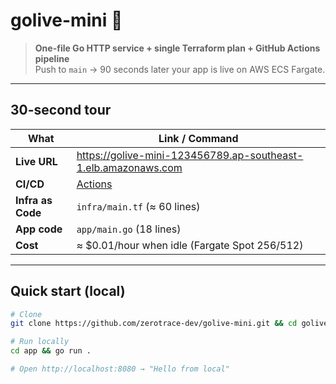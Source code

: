 # golive-mini 🚀

> **One-file Go HTTP service + single Terraform plan + GitHub Actions pipeline**  
> Push to `main` → 90 seconds later your app is live on AWS ECS Fargate.

---

## 30-second tour

| What | Link / Command |
|------|----------------|
| **Live URL** | https://golive-mini-123456789.ap-southeast-1.elb.amazonaws.com |
| **CI/CD** | [Actions](https://github.com/zerotrace-dev/golive-mini/actions/workflows/ci.yml) |
| **Infra as Code** | `infra/main.tf` (≈ 60 lines) |
| **App code** | `app/main.go` (18 lines) |
| **Cost** | ≈ \$0.01/hour when idle (Fargate Spot 256/512) |

---

## Quick start (local)

```bash
# Clone
git clone https://github.com/zerotrace-dev/golive-mini.git && cd golive-mini

# Run locally
cd app && go run .

# Open http://localhost:8080 → "Hello from local"
